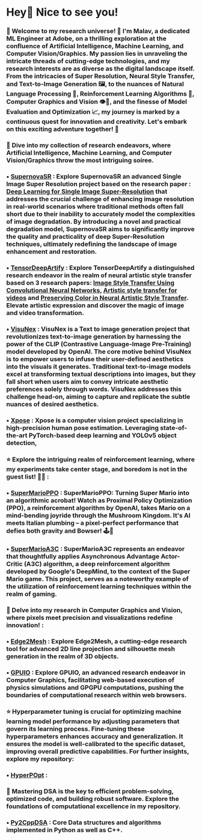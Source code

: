 # Hey👋 Nice to see you!

### 🚀 Welcome to my research universe! 🌌 I'm Malav, a dedicated ML Engineer at Adobe, on a thrilling exploration at the confluence of Artificial Intelligence, Machine Learning, and Computer Vision/Graphics. My passion lies in unraveling the intricate threads of cutting-edge technologies, and my research interests are as diverse as the digital landscape itself. From the intricacies of Super Resolution, Neural Style Transfer, and Text-to-Image Generation 🖼️, to the nuances of Natural Language Processing 🤖, Reinforcement Learning Algorithms 🔄, Computer Graphics and Vision 👁️🎨, and the finesse of Model Evaluation and Optimization 📈, my journey is marked by a continuous quest for innovation and creativity. Let's embark on this exciting adventure together! 🌟

### 🌟 Dive into my collection of research endeavors, where Artificial Intelligence, Machine Learning, and Computer Vision/Graphics throw the most intriguing soiree.

### • [SupernovaSR](https://github.com/Malav5372/SupernovaSR) : Explore SupernovaSR an advanced Single Image Super Resolution project based on the research paper : [Deep Learning for Single Image Super-Resolution](https://arxiv.org/abs/1808.03344) that addresses the crucial challenge of enhancing image resolution in real-world scenarios where traditional methods often fall short due to their inability to accurately model the complexities of image degradation. By introducing a novel and practical degradation model, SupernovaSR aims to significantly improve the quality and practicality of deep Super-Resolution techniques, ultimately redefining the landscape of image enhancement and restoration. 

### • [TensorDeepArtify](https://github.com/Malav5372/TensorDeepArtify) : Explore TensorDeepArtify a distinguished research endeavor in the realm of neural artistic style transfer based on 3 research papers: [Image Style Transfer Using Convolutional Neural Networks](https://www.cv-foundation.org/openaccess/content_cvpr_2016/papers/Gatys_Image_Style_Transfer_CVPR_2016_paper.pdf), [Artistic style transfer for videos](https://arxiv.org/abs/1604.08610) and [Preserving Color in Neural Artistic Style Transfer](https://arxiv.org/abs/1606.05897). Elevate artistic expression and discover the magic of image and video transformation.

### • [VisuNex](https://github.com/Malav5372/VisuNex) : VisuNex is a Text to image generation project that revolutionizes text-to-image generation by harnessing the power of the CLIP (Contrastive Language-Image Pre-Training) model developed by OpenAI. The core motive behind VisuNex is to empower users to infuse their user-defined aesthetics into the visuals it generates. Traditional text-to-image models excel at transforming textual descriptions into images, but they fall short when users aim to convey intricate aesthetic preferences solely through words. VisuNex addresses this challenge head-on, aiming to capture and replicate the subtle nuances of desired aesthetics.

### • [Xpose](https://github.com/Malav5372/Xpose) : Xpose is a computer vision project specializing in high-precision human pose estimation. Leveraging state-of-the-art PyTorch-based deep learning and YOLOv5 object detection,

### ⭐ Explore the intriguing realm of reinforcement learning, where my experiments take center stage, and boredom is not in the guest list! 🚀✨ :
 
### • [SuperMarioPPO](https://github.com/Malav5372/SuperMarioPPO/tree/main/SuperMarioPPO) : SuperMarioPPO: Turning Super Mario into an algorithmic acrobat! Watch as Proximal Policy Optimization (PPO), a reinforcement algorithm by OpenAI, takes Mario on a mind-bending joyride through the Mushroom Kingdom. It's AI meets Italian plumbing – a pixel-perfect performance that defies both gravity and Bowser! 🕹️🚀

### • [SuperMarioA3C](https://github.com/Malav5372/SuperMarioA3C) : SuperMarioA3C represents an endeavor that thoughtfully applies Asynchronous Advantage Actor-Critic (A3C) algorithm, a deep reinforcement algorithm developed by Google's DeepMind, to the context of the Super Mario game. This project, serves as a noteworthy example of the utilization of reinforcement learning techniques within the realm of gaming.

### 🌟 Delve into my research in Computer Graphics and Vision, where pixels meet precision and visualizations redefine innovation! :

### • [Edge2Mesh](https://github.com/Malav5372/Edge2Mesh) : Explore Edge2Mesh, a cutting-edge research tool for advanced 2D line projection and silhouette mesh generation in the realm of 3D objects.

### • [GPUIO](https://github.com/Malav5372/gpuio) : Explore GPUIO, an advanced research endeavor in Computer Graphics, facilitating web-based execution of physics simulations and GPGPU computations, pushing the boundaries of computational research within web browsers.

### ⭐ Hyperparameter tuning is crucial for optimizing machine learning model performance by adjusting parameters that govern its learning process. Fine-tuning these hyperparameters enhances accuracy and generalization. It ensures the model is well-calibrated to the specific dataset, improving overall predictive capabilities. For further insights, explore my repository:

### • [HyperPOpt]() :

### 🌟 Mastering DSA is the key to efficient problem-solving, optimized code, and building robust software. Explore the foundations of computational excellence in my repository.

### • [Py2CppDSA](https://github.com/Malav5372/Py2CppDSA) : Core Data structures and algorithms implemented in Python as well as C++.
 





